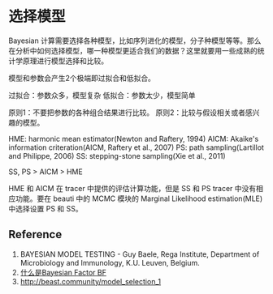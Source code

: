 # 选择模型

Bayesian 计算需要选择各种模型，比如序列进化的模型，分子种模型等等。那么在分析中如何选择模型，哪一种模型更适合我们的数据？这里就要用一些成熟的统计学原理进行模型选择和比较。

模型和参数会产生2个极端即过拟合和低拟合。

过拟合：参数众多，模型复杂
低拟合：参数太少，模型简单

原则1：不要把参数的各种组合结果进行比较。
原则2：比较与假设相关或者感兴趣的模型。


HME: harmonic mean estimator(Newton and Raftery, 1994)
AICM: Akaike's information criteration(AICM, Raftery et al., 2007)
PS: path sampling(Lartillot and Philippe, 2006)
SS: stepping-stone sampling(Xie et al., 2011)

SS, PS > AICM > HME

HME 和 AICM 在 tracer 中提供的评估计算功能，但是 SS 和 PS tracer 中没有相应功能。要在 beauti 中的 MCMC 模块的 Marginal Likelihood estimation(MLE)中选择设置 PS 和 SS。

## Reference
1. BAYESIAN MODEL TESTING - Guy Baele, Rega Institute, Department of Microbiology and Immunology, K.U. Leuven, Belgium.
2. [什么是Bayesian Factor BF](http://bayesfactor.blogspot.ca/2014/02/the-bayesfactor-package-this-blog-is.html)
3. http://beast.community/model_selection_1
